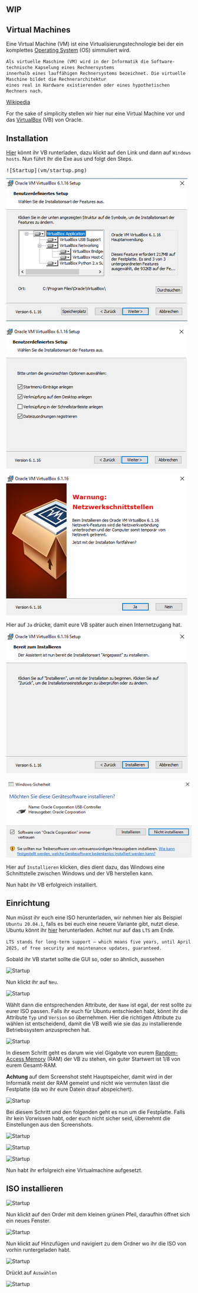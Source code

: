## WIP

## Virtual Machines

Eine Virtual Machine (VM) ist eine Virtualisierungstechnologie bei der ein komplettes [Operating System](https://de.wikipedia.org/wiki/Betriebssystem) (OS) simmuliert wird.
```
Als virtuelle Maschine (VM) wird in der Informatik die Software-technische Kapselung eines Rechnersystems 
innerhalb eines lauffähigen Rechnersystems bezeichnet. Die virtuelle Maschine bildet die Rechnerarchitektur 
eines real in Hardware existierenden oder eines hypothetischen Rechners nach.
```
[Wikipedia](https://de.wikipedia.org/wiki/Virtuelle_Maschine)

For the sake of simplicity stellen wir hier nur eine Virtual Machine vor und das [VirtualBox](https://de.wikipedia.org/wiki/VirtualBox) (VB) von Oracle.

## Installation

[Hier](https://www.virtualbox.org/wiki/Downloads) könnt ihr VB runterladen, 
dazu klickt auf den Link und dann auf ``Windows hosts``. Nun führt ihr die Exe aus 
und folgt den Steps.

<kbd>
![Startup](vm/startup.png)
</kbd>

![Startup](vm/2.png)

![Startup](vm/3.png)

![Startup](vm/4.png)

Hier auf ``Ja`` drücke, damit eure VB später auch einen Internetzugang hat.


![Startup](vm/5.png)

![Startup](vm/6.png)

Hier auf ``Installieren`` klicken, dies dient dazu, das Windows eine Schnittstelle 
zwischen Windows und der VB herstellen kann.

Nun habt ihr VB erfolgreich installiert.

## Einrichtung

Nun müsst ihr euch eine ISO herunterladen, wir nehmen hier als Beispiel 
``Ubuntu 20.04.1``, falls es bei euch eine neuere Variante gibt, nutzt diese. Ubuntu könnt ihr [hier](https://ubuntu.com/download/desktop) herunterladen.
Achtet nur auf das ``LTS`` am Ende. 

```LTS stands for long-term support — which means five years, until April 2025, of free security and maintenance updates, guaranteed.```


Sobald ihr VB startet sollte die GUI so, oder so ähnlich, aussehen

![Startup](vm/7.png)


Nun klickt ihr auf ``Neu``.


![Startup](vm/8.png)

Wählt dann die entsprechenden Attribute, der ``Name`` ist egal, der rest sollte zu eurer ISO passen.
Falls ihr euch für Ubuntu entschieden habt, könnt ihr die Attribute ``Typ`` und ``Version`` so übernehmen.
Hier die richtigen Attribute zu wählen ist entscheidend, damit die VB weiß wie sie das zu installierende Betriebssystem anzusprechen hat.


![Startup](vm/9.png)

In diesem Schritt geht es darum wie viel Gigabyte von eurem [Random-Access Memory](https://de.wikipedia.org/wiki/Random-Access_Memory) (RAM)
der VB zu stehen, ein guter Startwert ist 1/8 von eurem Gesamt-RAM.

**Achtung** auf dem Screenshot steht Hauptspeicher, damit wird in der Informatik meist der RAM gemeint und nicht wie 
 vermuten lässt die Festplatte (da wo ihr eure Datein drauf abspeichert).
 
 
![Startup](vm/10.png)

Bei diesem Schritt und den folgenden geht es nun um die Festplatte.
Falls ihr kein Vorwissen habt, oder euch nicht sicher seid, übernehmt die Einstellungen aus den Screenshots.


![Startup](vm/11.png)

![Startup](vm/12.png)

![Startup](vm/13.png)

Nun habt ihr erfolgreich eine Virtualmachine aufgesetzt.


## ISO installieren

![Startup](vm/14.png)

Nun klickt auf den Order mit dem kleinen grünen Pfeil, daraufhin öffnet sich ein neues Fenster.


![Startup](vm/15.png)

Nun klickt auf Hinzufügen und navigiert zu dem Ordner wo ihr die ISO von vorhin runtergeladen habt.


![Startup](vm/16.png)

Drückt auf ``Auswählen``


![Startup](vm/17.png)